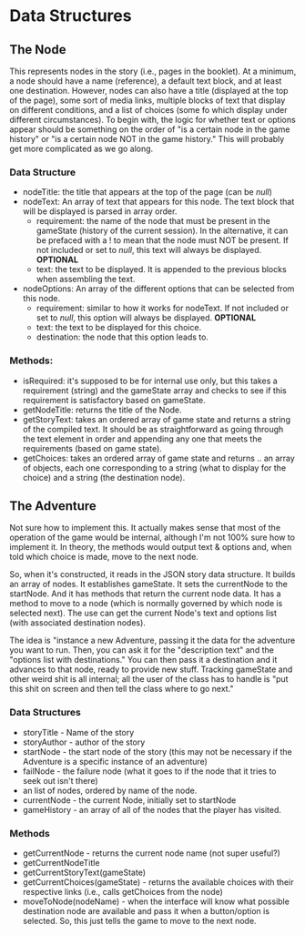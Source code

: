 # Data Structures

## The Node
This represents nodes in the story (i.e., pages in the booklet). At a minimum, a node should have a name (reference), a default text block, and at least one destination. However, nodes can also have a title (displayed at the top of the page), some sort of media links, multiple blocks of text that display on different conditions, and a list of choices (some fo which display under different circumstances).
To begin with, the logic for whether text or options appear should be something on the order of "is a certain node in the game history" or "is a certain node NOT in the game history." This will probably get more complicated as we go along.

### Data Structure
* nodeTitle: the title that appears at the top of the page (can be *null*)
* nodeText: An array of text that appears for this node. The text block that will be displayed is parsed in array order.
  * requirement: the name of the node that must be present in the gameState (history of the current session). In the alternative, it can be prefaced with a ! to mean that the node must NOT be present. If not included or set to *null*, this text will always be displayed. **OPTIONAL**
  * text: the text to be displayed. It is appended to the previous blocks when assembling the text.
* nodeOptions: An array of the different options that can be selected from this node.
  * requirement: similar to how it works for nodeText. If not included or set to *null*, this option will always be displayed. **OPTIONAL**
  * text: the text to be displayed for this choice.
  * destination: the node that this option leads to.

### Methods:
* isRequired: it's supposed to be for internal use only, but this takes a requirement (string) and the gameState array and checks to see if this requirement is satisfactory based on gameState.
* getNodeTitle: returns the title of the Node.
* getStoryText: takes an ordered array of game state and returns a string of the compiled text. It should be as straightforward as going through the text element in order and appending any one that meets the requirements (based on game state).
* getChoices: takes an ordered array of game state and returns .. an array of objects, each one corresponding to a string (what to display for the choice) and a string (the destination node).

## The Adventure
Not sure how to implement this. It actually makes sense that most of the operation of the game would be internal, although I'm not 100% sure how to implement it. In theory, the methods would output text & options and, when told which choice is made, move to the next node.

So, when it's constructed, it reads in the JSON story data structure. It builds an array of nodes. It establishes gameState. It sets the currentNode to the startNode. And it has methods that return the current node data. It has a method to move to a node (which is normally governed by which node is selected next). The use can get the current Node's text and options list (with associated destination nodes). 

The idea is "instance a new Adventure, passing it the data for the adventure you want to run. Then, you can ask it for the "description text" and the "options list with destinations." You can then pass it a destination and it advances to that node, ready to provide new stuff. Tracking gameState and other weird shit is all internal; all the user of the class has to handle is "put this shit on screen and then tell the class where to go next."

### Data Structures
* storyTitle - Name of the story
* storyAuthor - author of the story
* startNode - the start node of the story (this may not be necessary if the Adventure is a specific instance of an adventure)
* failNode - the failure node (what it goes to if the node that it tries to seek out isn't there)
* an list of nodes, ordered by name of the node.
* currentNode - the current Node, initially set to startNode
* gameHistory - an array of all of the nodes that the player has visited.

### Methods
* getCurrentNode - returns the current node name (not super useful?)
* getCurrentNodeTitle
* getCurrentStoryText(gameState)
* getCurrentChoices(gameState) - returns the available choices with their respective links (i.e., calls getChoices from the node)
* moveToNode(nodeName) - when the interface will know what possible destination node are available and pass it when a button/option is selected. So, this just tells the game to move to the next node.

